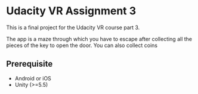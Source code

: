 # Udacity VR Assignment 3
This is a final project for the Udacity VR course part 3.

The app is a maze through which you have to escape after collecting all the pieces of the key to open the door.
You can also collect coins

## Prerequisite
- Android or iOS
- Unity (>=5.5)
